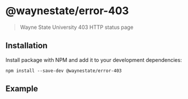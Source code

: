 # @waynestate/error-403

> Wayne State University 403 HTTP status page

## Installation
Install package with NPM and add it to your development dependencies:

`npm install --save-dev @waynestate/error-403`

## Example